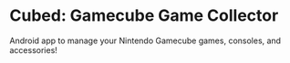 # Cubed: Gamecube Game Collector
Android app to manage your Nintendo Gamecube games, consoles, and accessories! 
